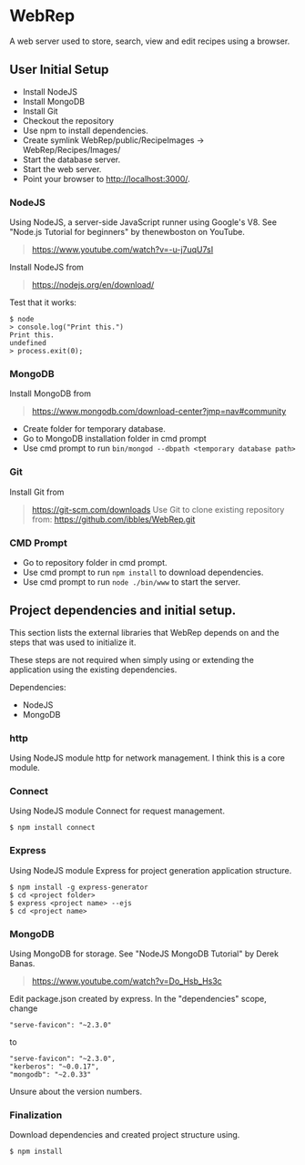 # WebRep
A web server used to store, search, view and edit recipes using a browser.


## User Initial Setup
- Install NodeJS
- Install MongoDB
- Install Git
- Checkout the repository
- Use npm to install dependencies.
- Create symlink WebRep/public/RecipeImages -> WebRep/Recipes/Images/
- Start the database server.
- Start the web server.
- Point your browser to [http://localhost:3000/](http://localhost:3000/).

### NodeJS
Using NodeJS, a server-side JavaScript runner using Google's V8.
See "Node.js Tutorial for beginners" by thenewboston on YouTube.

> https://www.youtube.com/watch?v=-u-j7uqU7sI

Install NodeJS from

> https://nodejs.org/en/download/

Test that it works:
```
$ node
> console.log("Print this.")
Print this.
undefined
> process.exit(0);
```


### MongoDB

Install MongoDB from

> https://www.mongodb.com/download-center?jmp=nav#community

- Create folder for temporary database.
- Go to MongoDB installation folder in cmd prompt
- Use cmd prompt to run `bin/mongod --dbpath <temporary database path>`

### Git

Install Git from

> https://git-scm.com/downloads
> Use Git to clone existing repository from:
>   https://github.com/ibbles/WebRep.git


### CMD Prompt

- Go to repository folder in cmd prompt.
- Use cmd prompt to run `npm install` to download dependencies.
- Use cmd prompt to run `node ./bin/www` to start the server.


## Project dependencies and initial setup.

This section lists the external libraries that WebRep depends on and the steps that was used to initialize it.

These steps are not required when simply using or extending the application using the existing dependencies.

Dependencies:

- NodeJS
- MongoDB


### http
Using NodeJS module http for network management.
I think this is a core module.


### Connect
Using NodeJS module Connect for request management.
```
$ npm install connect
```


### Express
Using NodeJS module Express for project generation application structure.
```
$ npm install -g express-generator
$ cd <project folder>
$ express <project name> --ejs
$ cd <project name>
```


### MongoDB
Using MongoDB for storage.
See "NodeJS MongoDB Tutorial" by Derek Banas.

> https://www.youtube.com/watch?v=Do_Hsb_Hs3c

Edit package.json created by express.
In the "dependencies" scope, change
```
"serve-favicon": "~2.3.0"
```
to
```
"serve-favicon": "~2.3.0",
"kerberos": "~0.0.17",
"mongodb": "~2.0.33"
```
Unsure about the version numbers.


### Finalization
Download dependencies and created project structure using.
```
$ npm install
```
